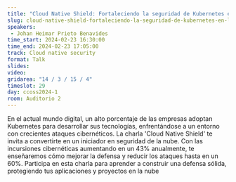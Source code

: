 ```yaml
---
title: "Cloud Native Shield: Fortaleciendo la seguridad de Kubernetes en la era cloud"
slug: cloud-native-shield-fortaleciendo-la-seguridad-de-kubernetes-en-la-era-cloud
speakers:
 - Johan Heimar Prieto Benavides
time_start: 2024-02-23 16:30:00
time_end: 2024-02-23 17:05:00
track: Cloud native security
format: Talk
slides: 
video: 
gridarea: "14 / 3 / 15 / 4"
timeslot: 29
day: ccoss2024-1
room: Auditorio 2
---
```


En el actual mundo digital, un alto porcentaje de las empresas adoptan Kubernetes para desarrollar sus tecnologías, enfrentándose a un entorno con crecientes ataques cibernéticos. La charla 'Cloud Native Shield' te invita a convertirte en un iniciador en seguridad de la nube. Con las incursiones cibernéticas aumentando en un 43% anualmente, te enseñaremos cómo mejorar la defensa y reducir los ataques hasta en un 60%. Participa en esta charla para aprender a construir una defensa sólida, protegiendo tus aplicaciones y proyectos en la nube